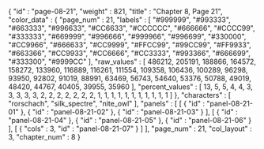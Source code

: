 {
  "id" : "page-08-21",
  "weight" : 821,
  "title" : "Chapter 8, Page 21",
  "color_data" : {
    "page_num" : 21,
    "labels" : [
      "#999999",
      "#993333",
      "#663333",
      "#996633",
      "#CC6633",
      "#CCCCCC",
      "#666666",
      "#CCCC99",
      "#333333",
      "#669999",
      "#996666",
      "#999966",
      "#996699",
      "#330000",
      "#CC9966",
      "#666633",
      "#CC9999",
      "#FFCC99",
      "#99CC99",
      "#FF9933",
      "#663366",
      "#CC9933",
      "#CC6666",
      "#CC3333",
      "#993366",
      "#666699",
      "#333300",
      "#9999CC"
    ],
    "raw_values" : [
      486212,
      205191,
      188866,
      164572,
      158272,
      133960,
      116889,
      116261,
      111554,
      109358,
      106436,
      100289,
      96298,
      93950,
      92802,
      91019,
      88991,
      63469,
      56743,
      54640,
      53376,
      50788,
      49019,
      48420,
      44767,
      40405,
      39955,
      35960
    ],
    "percent_values" : [
      13,
      5,
      5,
      4,
      4,
      3,
      3,
      3,
      3,
      3,
      2,
      2,
      2,
      2,
      2,
      2,
      2,
      1,
      1,
      1,
      1,
      1,
      1,
      1,
      1,
      1,
      1,
      1
    ]
  },
  "characters" : [
    "rorschach",
    "silk_spectre",
    "nite_owl"
  ],
  "panels" : [
    [
      {
        "id" : "panel-08-21-01"
      },
      {
        "id" : "panel-08-21-02"
      },
      {
        "id" : "panel-08-21-03"
      }
    ],
    [
      {
        "id" : "panel-08-21-04"
      },
      {
        "id" : "panel-08-21-05"
      },
      {
        "id" : "panel-08-21-06"
      }
    ],
    [
      {
        "cols" : 3,
        "id" : "panel-08-21-07"
      }
    ]
  ],
  "page_num" : 21,
  "col_layout" : 3,
  "chapter_num" : 8
}
